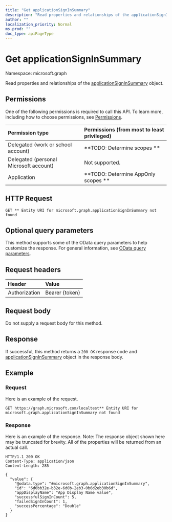 ```yaml
---
title: "Get applicationSignInSummary"
description: "Read properties and relationships of the applicationSignInSummary object."
author: ""
localization_priority: Normal
ms.prod: ""
doc_type: apiPageType
---
```


# Get applicationSignInSummary

Namespace: microsoft.graph

Read properties and relationships of the [applicationSignInSummary](../resources/applicationsigninsummary.md) object.

## Permissions
One of the following permissions is required to call this API. To learn more, including how to choose permissions, see [Permissions](/concepts/permissions-reference.md).

|Permission type|Permissions (from most to least privileged)|
|:---|:---|
|Delegated (work or school account)|**TODO: Determine scopes **|
|Delegated (personal Microsoft account)|Not supported.|
|Application|**TODO: Determine AppOnly scopes **|

## HTTP Request
<!-- {
  "blockType": "ignored"
}
-->
``` http
GET ** Entity URI for microsoft.graph.applicationSignInSummary not found
```

## Optional query parameters
This method supports some of the OData query parameters to help customize the response. For general information, see [OData query parameters](/graph/query-parameters).

## Request headers
|Header|Value|
|:---|:---|
|Authorization|Bearer {token}|

## Request body
Do not supply a request body for this method.

## Response
If successful, this method returns a `200 OK` response code and [applicationSignInSummary](../resources/applicationsigninsummary.md) object in the response body.

## Example

### Request
Here is an example of the request.
<!-- {
  "blockType": "request",
  "name": "get_applicationsigninsummary"
}
-->
``` http
GET https://graph.microsoft.com/localtest** Entity URI for microsoft.graph.applicationSignInSummary not found
```

### Response
Here is an example of the response. Note: The response object shown here may be truncated for brevity. All of the properties will be returned from an actual call.
<!-- {
  "blockType": "response",
  "truncated": true,
  "@odata.type": "microsoft.graph.applicationSignInSummary"
}
-->
``` http
HTTP/1.1 200 OK
Content-Type: application/json
Content-Length: 285

{
  "value": {
    "@odata.type": "#microsoft.graph.applicationSignInSummary",
    "id": "6d0bb32e-b32e-6d0b-2eb3-0b6d2eb30b6d",
    "appDisplayName": "App Display Name value",
    "successfulSignInCount": 5,
    "failedSignInCount": 1,
    "successPercentage": "Double"
  }
}
```


